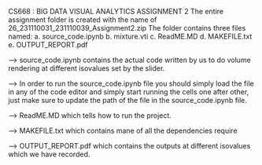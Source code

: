 CS668 : BIG DATA VISUAL ANALYTICS
ASSIGNMENT 2
The entire assignment folder is created with the name of 26_231110031_231110039_Assignment2.zip
The folder contains three files named:
    a. source_code.ipynb
    b. mixture.vti
    c. ReadME.MD
    d. MAKEFILE.txt
    e. OUTPUT_REPORT.pdf

--> source_code.ipynb contains the actual code written by us to do volume rendering at different isovalues set   by the slider.

--> In order to run the source_code.ipynb file you should simply load the file in any of the code editor and simply start running the cells one after other, just make sure to update the path of the file in the source_code.ipynb file.

--> ReadME.MD which tells how to run the project.

--> MAKEFILE.txt which contains mane of all the dependencies require

--> OUTPUT_REPORT.pdf which contains the outputs at different isovalues which we have recorded.